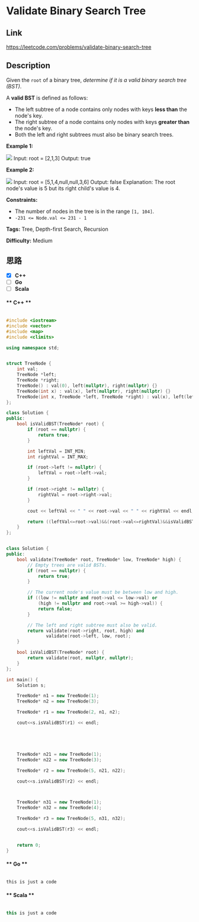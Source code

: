 


# Validate Binary Search Tree

## Link

https://leetcode.com/problems/validate-binary-search-tree


## Description

Given the `root` of a binary tree, _determine if it is a valid binary search
tree (BST)_.

A **valid BST** is defined as follows:

  * The left subtree of a node contains only nodes with keys **less than** the node's key.
  * The right subtree of a node contains only nodes with keys **greater than** the node's key.
  * Both the left and right subtrees must also be binary search trees.



**Example 1:**

![](https://assets.leetcode.com/uploads/2020/12/01/tree1.jpg)
            Input: root = [2,1,3]    Output: true    

**Example 2:**

![](https://assets.leetcode.com/uploads/2020/12/01/tree2.jpg)
            Input: root = [5,1,4,null,null,3,6]    Output: false    Explanation: The root node's value is 5 but its right child's value is 4.    



**Constraints:**

  * The number of nodes in the tree is in the range `[1, 104]`.
  * `-231 <= Node.val <= 231 - 1`


**Tags:** Tree, Depth-first Search, Recursion

**Difficulty:** Medium

## 思路

[title]: https://leetcode.com/problems/validate-binary-search-tree


- [X] **C++**
- [ ] **Go**
- [ ] **Scala**

<!-- tabs:start -->

#### ** C++ **

``` cpp

#include <iostream>
#include <vector>
#include <map>
#include <climits>

using namespace std;


struct TreeNode {
    int val;
    TreeNode *left;
    TreeNode *right;
    TreeNode() : val(0), left(nullptr), right(nullptr) {}
    TreeNode(int x) : val(x), left(nullptr), right(nullptr) {}
    TreeNode(int x, TreeNode *left, TreeNode *right) : val(x), left(left), right(right) {}
};

class Solution {
public:
    bool isValidBST(TreeNode* root) {
        if (root == nullptr) {
            return true;
        }

        int leftVal = INT_MIN;
        int rightVal = INT_MAX;

        if (root->left != nullptr) {
            leftVal = root->left->val;
        }

        if (root->right != nullptr) {
            rightVal = root->right->val;
        }

        cout << leftVal << " " << root->val << " " << rightVal << endl;

        return ((leftVal<=root->val)&&(root->val<=rightVal)&&isValidBST(root->left) && isValidBST(root->right));
    }
};


class Solution {
public:
    bool validate(TreeNode* root, TreeNode* low, TreeNode* high) {
        // Empty trees are valid BSTs.
        if (root == nullptr) {
            return true;
        }

        // The current node's value must be between low and high.
        if ((low != nullptr and root->val <= low->val) or
            (high != nullptr and root->val >= high->val)) {
            return false;
        }

        // The left and right subtree must also be valid.
        return validate(root->right, root, high) and
               validate(root->left, low, root);
    }

    bool isValidBST(TreeNode* root) {
        return validate(root, nullptr, nullptr);
    }
};

int main() {
    Solution s;

    TreeNode* n1 = new TreeNode(1);
    TreeNode* n2 = new TreeNode(3);

    TreeNode* r1 = new TreeNode(2, n1, n2);

    cout<<s.isValidBST(r1) << endl;





    TreeNode* n21 = new TreeNode(1);
    TreeNode* n22 = new TreeNode(3);

    TreeNode* r2 = new TreeNode(5, n21, n22);

    cout<<s.isValidBST(r2) << endl;



    TreeNode* n31 = new TreeNode(1);
    TreeNode* n32 = new TreeNode(4);

    TreeNode* r3 = new TreeNode(5, n31, n32);

    cout<<s.isValidBST(r3) << endl;


    return 0;
}


```

#### ** Go **

``` go

this is just a code

```

#### ** Scala **

``` scala

this is just a code

```

<!-- tabs:end -->
